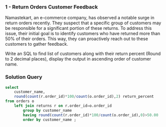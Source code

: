 ###  1 - Return Orders Customer Feedback


Namastekart, an e-commerce company, has observed a notable surge in return orders recently. They suspect that a specific group of customers may be responsible for a significant portion of these returns. To address this issue, their initial goal is to identify customers who have returned more than 50% of their orders. This way, they can proactively reach out to these customers to gather feedback.

Write an SQL to find list of customers along with their return percent (Round to 2 decimal places), display the output in ascending order of customer name.


### Solution Query

```sql
select 
	customer_name,
    round(count(r.order_id)*100/count(o.order_id),2) return_percent
from orders o
	left join returns r on r.order_id=o.order_id
		group by customer_name
		having round(count(r.order_id)*100/count(o.order_id),0)>50.00
		order by customer_name ;
```

